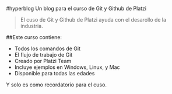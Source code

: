 #hyperblog
Un blog para el curso de Git y Github de Platzi
> El cuso de Git y Github de Platzi ayuda con el desarollo de la industria.

##Este curso contiene:
* Todos los comandos de Git 
* El flujo de trabajo de Git
* Creado por Platzi Team
* Incluye ejemplos en Windows, Linux, y Mac
* Disponible para todas las edades

Y solo es como recordatorio para el cuso.
